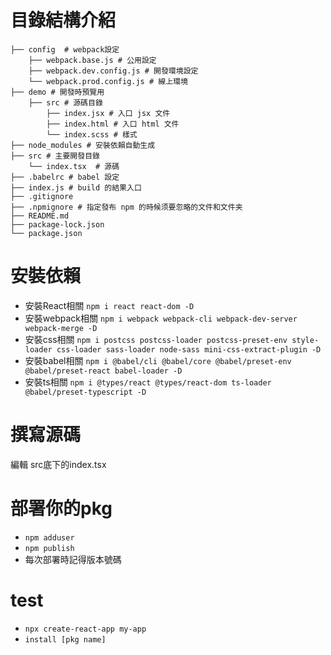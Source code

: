 
# 目錄結構介紹
```
├── config  # webpack設定
    ├── webpack.base.js # 公用設定
    ├── webpack.dev.config.js # 開發環境設定
    └── webpack.prod.config.js # 線上環境
├── demo # 開發時預覽用
    ├── src # 源碼目錄
        ├── index.jsx # 入口 jsx 文件
        ├── index.html # 入口 html 文件
        └── index.scss # 樣式
├── node_modules # 安裝依賴自動生成
├── src # 主要開發目錄
    └── index.tsx  # 源碼
├── .babelrc # babel 設定
├── index.js # build 的結果入口
├── .gitignore 
├── .npmignore # 指定發布 npm 的時候须要忽略的文件和文件夹
├── README.md
├── package-lock.json
└── package.json
```


# 安裝依賴
- 安裝React相關 `npm i react react-dom -D`
- 安裝webpack相關 `npm i webpack webpack-cli webpack-dev-server webpack-merge -D`
- 安裝css相關 `npm i postcss postcss-loader postcss-preset-env style-loader css-loader sass-loader node-sass mini-css-extract-plugin -D`
- 安裝babel相關 `npm i @babel/cli @babel/core @babel/preset-env @babel/preset-react babel-loader -D`
- 安裝ts相關 `npm i @types/react @types/react-dom ts-loader @babel/preset-typescript -D`


# 撰寫源碼
編輯 src底下的index.tsx

# 部署你的pkg
- `npm adduser`
- `npm publish`
- 每次部署時記得版本號碼

# test
- `npx create-react-app my-app`
- `install [pkg name]`
